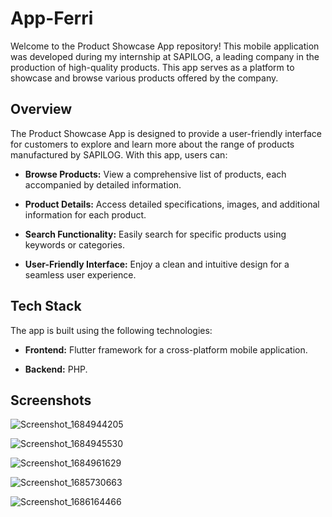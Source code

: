 # App-Ferri

Welcome to the Product Showcase App repository! This mobile application was developed during my internship at SAPILOG, a leading company in the production of high-quality products. This app serves as a platform to showcase and browse various products offered by the company.

## Overview

The Product Showcase App is designed to provide a user-friendly interface for customers to explore and learn more about the range of products manufactured by SAPILOG. With this app, users can:

- **Browse Products:** View a comprehensive list of products, each accompanied by detailed information.
  
- **Product Details:** Access detailed specifications, images, and additional information for each product.

- **Search Functionality:** Easily search for specific products using keywords or categories.

- **User-Friendly Interface:** Enjoy a clean and intuitive design for a seamless user experience.

## Tech Stack

The app is built using the following technologies:

- **Frontend:** Flutter framework for a cross-platform mobile application.
  
- **Backend:** PHP.

## Screenshots
![Screenshot_1684944205](https://github.com/Med020/App-Ferri/assets/125467087/a81fe42c-43a5-4982-8fc8-7eb236e1a923)

![Screenshot_1684945530](https://github.com/Med020/App-Ferri/assets/125467087/94cd14c7-bd7f-45fa-923c-6ab9604ac16c)

![Screenshot_1684961629](https://github.com/Med020/App-Ferri/assets/125467087/f747fa65-6ecf-4e4e-9c21-7c2adfe09670)

![Screenshot_1685730663](https://github.com/Med020/App-Ferri/assets/125467087/1a58d12f-134c-4b10-b992-5e03bef728b4)

![Screenshot_1686164466](https://github.com/Med020/App-Ferri/assets/125467087/b1b233eb-2261-4649-a03e-e40938053c19)




